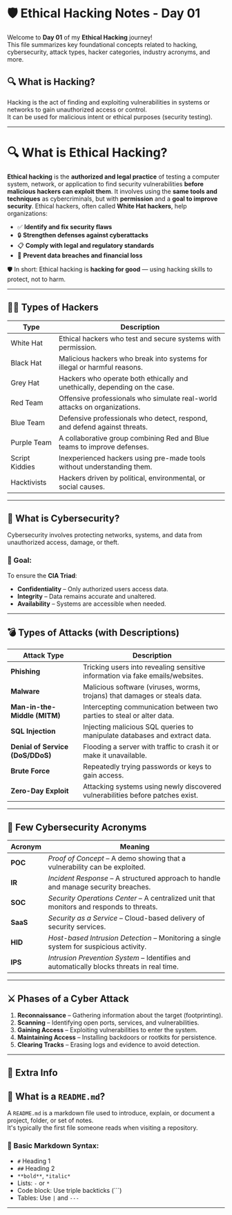 # 🛡️ Ethical Hacking Notes - Day 01

Welcome to **Day 01** of my **Ethical Hacking** journey!  
This file summarizes key foundational concepts related to hacking, cybersecurity, attack types, hacker categories, industry acronyms, and more.

## 🔍 What is Hacking?

Hacking is the act of finding and exploiting vulnerabilities in systems or networks to gain unauthorized access or control.  
It can be used for malicious intent or ethical purposes (security testing).

---
# 🔍 What is Ethical Hacking?

**Ethical hacking** is the **authorized and legal practice** of testing a computer system, network, or application to find security vulnerabilities **before malicious hackers can exploit them**.
It involves using the **same tools and techniques** as cybercriminals, but with **permission** and a **goal to improve security**.
Ethical hackers, often called **White Hat hackers**, help organizations:

- ✅ **Identify and fix security flaws**
- 🔒 **Strengthen defenses against cyberattacks**
- 📋 **Comply with legal and regulatory standards**
- 🚫 **Prevent data breaches and financial loss**

🛡️ In short: Ethical hacking is **hacking for good** — using hacking skills to protect, not to harm.

---

## 🧑‍💻 Types of Hackers

| Type           | Description                                                                 |
|----------------|-----------------------------------------------------------------------------|
| White Hat      | Ethical hackers who test and secure systems with permission.                |
| Black Hat      | Malicious hackers who break into systems for illegal or harmful reasons.   |
| Grey Hat       | Hackers who operate both ethically and unethically, depending on the case. |
| Red Team       | Offensive professionals who simulate real-world attacks on organizations.  |
| Blue Team      | Defensive professionals who detect, respond, and defend against threats.   |
| Purple Team    | A collaborative group combining Red and Blue teams to improve defenses.    |
| Script Kiddies | Inexperienced hackers using pre-made tools without understanding them.     |
| Hacktivists    | Hackers driven by political, environmental, or social causes.              |

---

## 🔐 What is Cybersecurity?

Cybersecurity involves protecting networks, systems, and data from unauthorized access, damage, or theft.

### 🎯 Goal:
To ensure the **CIA Triad**:
- **Confidentiality** – Only authorized users access data.
- **Integrity** – Data remains accurate and unaltered.
- **Availability** – Systems are accessible when needed.

---

## 💣 Types of Attacks (with Descriptions)

| Attack Type       | Description |
|-------------------|-------------|
| **Phishing**      | Tricking users into revealing sensitive information via fake emails/websites. |
| **Malware**       | Malicious software (viruses, worms, trojans) that damages or steals data. |
| **Man-in-the-Middle (MITM)** | Intercepting communication between two parties to steal or alter data. |
| **SQL Injection** | Injecting malicious SQL queries to manipulate databases and extract data. |
| **Denial of Service (DoS/DDoS)** | Flooding a server with traffic to crash it or make it unavailable. |
| **Brute Force**   | Repeatedly trying passwords or keys to gain access. |
| **Zero-Day Exploit** | Attacking systems using newly discovered vulnerabilities before patches exist. |

---

## 🧾 Few Cybersecurity Acronyms

| Acronym | Meaning |
|---------|---------|
| **POC** | *Proof of Concept* – A demo showing that a vulnerability can be exploited. |
| **IR**  | *Incident Response* – A structured approach to handle and manage security breaches. |
| **SOC** | *Security Operations Center* – A centralized unit that monitors and responds to threats. |
| **SaaS**| *Security as a Service* – Cloud-based delivery of security services. |
| **HID** | *Host-based Intrusion Detection* – Monitoring a single system for suspicious activity. |
| **IPS** | *Intrusion Prevention System* – Identifies and automatically blocks threats in real time. |

---

## ⚔️ Phases of a Cyber Attack

1. **Reconnaissance** – Gathering information about the target (footprinting).
2. **Scanning** – Identifying open ports, services, and vulnerabilities.
3. **Gaining Access** – Exploiting vulnerabilities to enter the system.
4. **Maintaining Access** – Installing backdoors or rootkits for persistence.
5. **Clearing Tracks** – Erasing logs and evidence to avoid detection.

---

## 📝 Extra Info

## 📘 What is a `README.md`?

A `README.md` is a markdown file used to introduce, explain, or document a project, folder, or set of notes.  
It's typically the first file someone reads when visiting a repository.

### 🧾 Basic Markdown Syntax:

- `#` Heading 1  
- `##` Heading 2  
- `**bold**`, `*italic*`  
- Lists: `-` or `*`  
- Code block: Use triple backticks (```)  
- Tables: Use `|` and `---`

---


